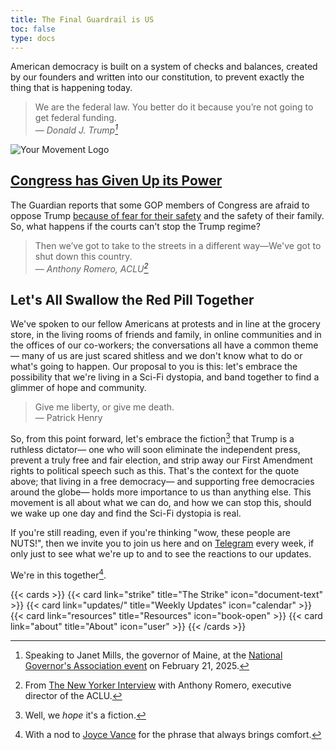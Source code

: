 ```yaml
---
title: The Final Guardrail is US
toc: false
type: docs
---
```


American democracy is built on a system of checks and balances, created by our founders and written into our constitution, to prevent exactly the thing that is happening today.

> We are the federal law. You better do it because you’re not going to get federal funding.<br>
> <cite>— Donald J. Trump[^1]</cite>

![Your Movement Logo](/images/SFD.jpg)

[^1]: Speaking to Janet Mills, the governor of Maine, at the [National Governor's Association event](https://thehill.com/homenews/state-watch/5157818-trump-janet-mills-maine-transgender-athletes/) on February 21, 2025.

## [Congress has Given Up its Power](https://news.bloomberglaw.com/bloomberg-government-news/gop-lawmakers-cede-to-trump-musk-power-grab-without-a-challenge)

The Guardian reports that some GOP members of Congress are afraid to oppose Trump [because of fear for their safety](https://www.theguardian.com/us-news/2025/feb/27/republicans-trump-threats) and the safety of their family. So, what happens if the courts can't stop the Trump regime?

> Then we’ve got to take to the streets in a different way—We've got to shut down this country.<br>
> <cite>— Anthony Romero, ACLU[^2]</cite>

[^2]: From [The New Yorker Interview](https://www.newyorker.com/podcast/the-new-yorker-radio-hour/the-aclu-vs-trump-20) with Anthony Romero, executive director of the ACLU.

## Let's All Swallow the Red Pill Together

We've spoken to our fellow Americans at protests and in line at the grocery store, in the living rooms of friends and family, in online communities and in the offices of our co-workers; the conversations all have a common theme— many of us are just scared shitless and we don't know what to do or what's going to happen. Our proposal to you is this: let's embrace the possibility that we're living in a Sci-Fi dystopia, and band together to find a glimmer of hope and community.

> Give me liberty, or give me death.<br>
> — Patrick Henry

So, from this point forward, let's embrace the fiction[^3] that Trump is a ruthless dictator— one who will soon eliminate the independent press, prevent a truly free and fair election, and strip away our First Amendment rights to political speech such as this. That's the context for the quote above; that living in a free democracy— and supporting free democracies around the globe— holds more importance to us than anything else. This movement is all about what we can do, and how we can stop this, should we wake up one day and find the Sci-Fi dystopia is real.

[^3]: Well, we *hope* it's a fiction.

If you're still reading, even if you're thinking "wow, these people are NUTS!", then we invite you to join us here and on [Telegram](https://t.me/SfD_2025) every week, if only just to see what we're up to and to see the reactions to our updates.

We're in this together[^4].

[^4]: With a nod to [Joyce Vance](https://joycevance.substack.com/) for the phrase that always brings comfort.

{{< cards >}}
  {{< card link="strike" title="The Strike" icon="document-text" >}}
  {{< card link="updates/" title="Weekly Updates" icon="calendar" >}}
  {{< card link="resources" title="Resources" icon="book-open" >}}
  {{< card link="about" title="About" icon="user" >}}
{{< /cards >}}
